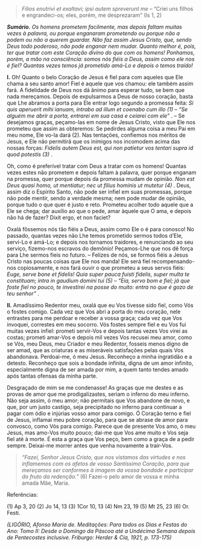 > *Filios enutrivi et exaltavi; ipsi autem spreverunt me* – “Criei uns filhos e engrandeci-os; eles, porém, me desprezaram” (Is 1, 2)

***Sumário.** Os homens prometem facilmente, mas depois faltam muitas vezes à palavra, ou porque enganaram prometendo ou porque não a podem ou não a querem guardar. Não faz assim Jesus Cristo, que, sendo Deus todo poderoso, não pode enganar nem mudar. Quanto melhor é, pois, ter que tratar com este Coração divino do que com os homens! Ponhamos, porém, a mão na consciência: somos nós fiéis a Deus, assim como ele nos é fiel? Quantas vezes temos já prometido amá-Lo e depois o temos traído!*

**I.** Oh! Quanto o belo Coração de Jesus é fiel para com aqueles que Ele chama a seu santo amor! Fiel é aquele que vos chamou: ele também assim fará. A fidelidade de Deus nos dá ânimo para esperar tudo, se bem que nada mereçamos. Depois de expulsarmos a Deus de nosso coração, basta que Lhe abramos a porta para Ele entrar logo segundo a promessa feita: *Si quis aperuerit mihi ianuam, intrabo ad illum et coenabo cum illo (1) – “Se alguém me abrir a porta, entrarei em sua casa e ceiarei com ele”* . – Se desejamos graças, peçamo-las em nome de Jesus Cristo, visto que Ele nos prometeu que assim as obteremos: Se pedirdes alguma coisa a meu Pai em meu nome, Ele vo-la dará (2). Nas tentações, confiemos nos méritos de Jesus, e Ele não permitirá que os inimigos nos incomodem acima das nossas forças: *Fidelis autem Deus est, qui non patietur vos tentari supra id quod potestis (3)* .

Oh, como é preferível tratar com Deus a tratar com os homens! Quantas vezes estes não prometem e depois faltam à palavra, quer porque enganam na promessa, quer porque depois da promessa mudam de opinião. *Non est Deus quasi homo, ut mentiatur; nec ut filius hominis ut mutetur (4)* . Deus, assim diz o Espírito Santo, não pode ser infiel em suas promessas, porque não pode mentir, sendo a verdade mesma; nem pode mudar de opinião, porque tudo o que quer é justo e reto. Prometeu acolher todo aquele que a Ele se chega; dar auxílio ao que o pede, amar àquele que O ama, e depois não há de fazer? Dixit ergo, et non faciet?

Oxalá fôssemos nós tão fiéis a Deus, assim como Ele o é para conosco! No passado, quantas vezes não Lhe temos prometido sermos todos d’Ele, servi-Lo e amá-Lo; e depois nos tornamos traidores, e renunciando ao seu serviço, fizemo-nos escravos do demônio! Peçamos-Lhe que nos dê força para Lhe sermos fieis no futuro. – Felizes de nós, se formos fiéis a Jesus Cristo nas poucas coisas que Ele nos manda! Ele será fiel recompensando-nos copiosamente, e nos fará ouvir o que prometeu a seus servos fiéis: *Euge, serve bone et fidelis! Quia super pauca fuisti fidelis, super multa te constituam; intra in gaudium domini tui (5) – “Eia, servo bom e fiel; já que foste fiel no pouco, te investirei na posse do muito: entra no que é gozo de teu senhor”* .

**II.** Amadíssimo Redentor meu, oxalá que eu Vos tivesse sido fiel, como Vós o fostes comigo. Cada vez que Vos abri a porta do meu coração, nele entrastes para me perdoar e receber a vossa graça; cada vez que Vos invoquei, correstes em meu socorro. Vós fostes sempre fiel e eu Vos fui muitas vezes infiel: prometi servir-Vos e depois tantas vezes Vos virei as costas; prometi amar-Vos e depois mil vezes Vos recusei meu amor, como se Vós, meu Deus, meu Criador e meu Redentor, fosseis menos digno de ser amad, que as criaturas e as miseráveis satisfações pelas quais Vos abandonava. Perdoai-me, ó meu Jesus. Reconheço a minha ingratidão e a detesto. Reconheço que sois a bondade infinita, digna de um amor infinito, especialmente digna de ser amada por mim, a quem tanto tendes amado após tantas ofensas da minha parte.

Desgraçado de mim se me condenasse! As graças que me destes e as provas de amor que me prodigalizastes, seriam o inferno do meu inferno. Não seja assim, ó meu amor; não permitais que Vos abandone de novo, e que, por um justo castigo, seja precipitado no inferno para continuar a pagar com ódio e injúrias vosso amor para comigo. Ó Coração terno e fiel de Jesus, inflamai meu pobre coração, para que se abrase de amor para convosco, como Vós para comigo. Parece que de presente Vos amo, ó meu Jesus, mas amo-Vos muito pouco; dai-me que Vos ame muito e Vos seja fiel até à morte. É esta a graça que Vos peço, bem como a graça de a pedir sempre. Deixai-me morrer antes que venha novamente a trair-Vos.

> *“Fazei, Senhor Jesus Cristo, que nos vistamos das virtudes e nos inflamemos com os afetos de vosso Santíssimo Coração, para que mereçamos ser conformes à imagem da vossa bondade e participar do fruto da redenção.”* (6) Fazei-o pelo amor de vossa e minha amada Mãe, Maria.

Referências:

\(1\) Ap 3, 20 (2) Jo 14, 13 (3) 1Cor 10, 13 (4) Nm 23, 19 (5) Mt 25, 23 (6) Or. Festi.

*(LIGÓRIO, Afonso Maria de. Meditações: Para todos os Dias e Festas do Ano: Tomo II: Desde o Domingo da Páscoa até a Undécima Semana depois de Pentecostes inclusive. Friburgo: Herder & Cia, 1921, p. 173-175)*
